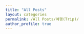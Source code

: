 ```yaml
---
title: "All Posts"
layout: categories
permalink: /All Posts/여행(Trip)/
author_profile: true
---
```



